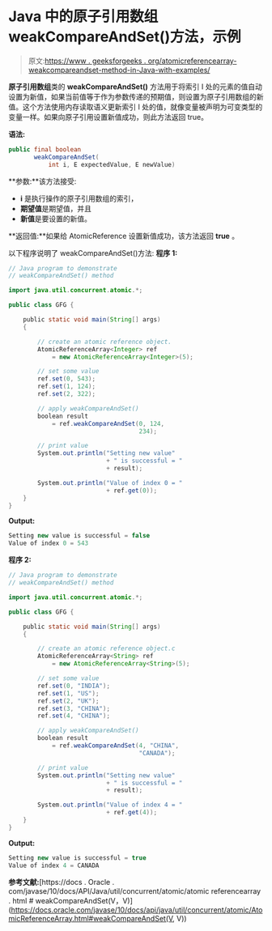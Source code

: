 # Java 中的原子引用数组 weakCompareAndSet()方法，示例

> 原文:[https://www . geeksforgeeks . org/atomicreferencearray-weakcompareandset-method-in-Java-with-examples/](https://www.geeksforgeeks.org/atomicreferencearray-weakcompareandset-method-in-java-with-examples/)

**原子引用数组**类的 **weakCompareAndSet()** 方法用于将索引 I 处的元素的值自动设置为新值，如果当前值等于作为参数传递的预期值，则设置为原子引用数组的新值。这个方法使用内存读取语义更新索引 I 处的值，就像变量被声明为可变类型的变量一样。如果向原子引用设置新值成功，则此方法返回 true。

**语法:**

```java
public final boolean
       weakCompareAndSet(
           int i, E expectedValue, E newValue)

```

**参数:**该方法接受:

*   **i** 是执行操作的原子引用数组的索引，
*   **期望值**是期望值，并且
*   **新值**是要设置的新值。

**返回值:**如果给 AtomicReference 设置新值成功，该方法返回 **true** 。

以下程序说明了 weakCompareAndSet()方法:
**程序 1:**

```java
// Java program to demonstrate
// weakCompareAndSet() method

import java.util.concurrent.atomic.*;

public class GFG {

    public static void main(String[] args)
    {

        // create an atomic reference object.
        AtomicReferenceArray<Integer> ref
            = new AtomicReferenceArray<Integer>(5);

        // set some value
        ref.set(0, 543);
        ref.set(1, 124);
        ref.set(2, 322);

        // apply weakCompareAndSet()
        boolean result
            = ref.weakCompareAndSet(0, 124,
                                    234);

        // print value
        System.out.println("Setting new value"
                           + " is successful = "
                           + result);

        System.out.println("Value of index 0 = "
                           + ref.get(0));
    }
}
```

**Output:**

```java
Setting new value is successful = false
Value of index 0 = 543

```

**程序 2:**

```java
// Java program to demonstrate
// weakCompareAndSet() method

import java.util.concurrent.atomic.*;

public class GFG {

    public static void main(String[] args)
    {

        // create an atomic reference object.c
        AtomicReferenceArray<String> ref
            = new AtomicReferenceArray<String>(5);

        // set some value
        ref.set(0, "INDIA");
        ref.set(1, "US");
        ref.set(2, "UK");
        ref.set(3, "CHINA");
        ref.set(4, "CHINA");

        // apply weakCompareAndSet()
        boolean result
            = ref.weakCompareAndSet(4, "CHINA",
                                    "CANADA");

        // print value
        System.out.println("Setting new value"
                           + " is successful = "
                           + result);

        System.out.println("Value of index 4 = "
                           + ref.get(4));
    }
}
```

**Output:**

```java
Setting new value is successful = true
Value of index 4 = CANADA

```

**参考文献:**[https://docs . Oracle . com/javase/10/docs/API/Java/util/concurrent/atomic/atomic referencearray . html # weakCompareAndSet(V，V)](https://docs.oracle.com/javase/10/docs/api/java/util/concurrent/atomic/AtomicReferenceArray.html#weakCompareAndSet(V, V))